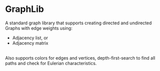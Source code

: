 # GraphLib
A standard graph library that supports creating directed and undirected Graphs with edge weights using:<br>
<ul>
  <li>Adjacency list, or</li>
  <li>Adjacency matrix</li>
</ul>
<br>
Also supports colors for edges and vertices, depth-first-search to find all paths and check for Eulerian characteristics.
